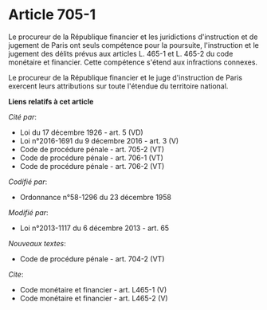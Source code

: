 # Article 705-1

Le procureur de la République financier et les juridictions d'instruction et de jugement de Paris ont seuls compétence pour
la poursuite, l'instruction et le jugement des délits prévus aux articles L. 465-1 et L. 465-2 du code monétaire et
financier. Cette compétence s'étend aux infractions connexes. 

Le procureur de la République financier et le juge d'instruction de Paris exercent leurs attributions sur toute l'étendue du
territoire national.

**Liens relatifs à cet article**

_Cité par_:

  - Loi du 17 décembre 1926 - art. 5 (VD)
  - Loi n°2016-1691 du 9 décembre 2016 - art. 3 (V)
  - Code de procédure pénale - art. 705-2 (VT)
  - Code de procédure pénale - art. 706-1 (VT)
  - Code de procédure pénale - art. 706-2 (VT)

_Codifié par_:

  - Ordonnance n°58-1296 du 23 décembre 1958

_Modifié par_:

  - Loi n°2013-1117 du 6 décembre 2013 - art. 65

_Nouveaux textes_:

  - Code de procédure pénale - art. 704-2 (VT)

_Cite_:

  - Code monétaire et financier - art. L465-1 (V)
  - Code monétaire et financier - art. L465-2 (V)
